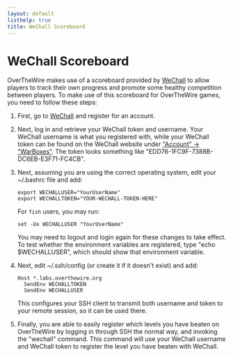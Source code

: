 ```yaml
---
layout: default
listhelp: true
title: WeChall Scoreboard
---
```


WeChall Scoreboard
==================

OverTheWire makes use of a scoreboard provided by [WeChall][] to allow
players to track their own progress and promote some healthy competition
between players. To make use of this scoreboard for OverTheWire games,
you need to follow these steps:

1.  First, go to [WeChall][] and register for an account.
2.  Next, log in and retrieve your WeChall token and username. Your
    WeChall username is what you registered with, while your WeChall
    token can be found on the WeChall website under ["Account" ->
    "WarBoxes"][warboxlink]. The token looks something like
    "EDD76-1FC9F-7388B-DC6EB-E3F71-FC4CB".
3.  Next, assuming you are using the correct operating system, edit your
    ~/.bashrc file and add:

        export WECHALLUSER="YourUserName"
        export WECHALLTOKEN="YOUR-WECHALL-TOKEN-HERE"

    For `fish` users, you may run:

        set -Ux WECHALLUSER "YourUserName"

    You may need to logout and login again for these changes to take
    effect. To test whether the environment variables are registered,
    type "echo $WECHALLUSER", which should show that environment
    variable.

4.  Next, edit ~/.ssh/config (or create it if it doesn't exist) and
    add:

        Host *.labs.overthewire.org
          SendEnv WECHALLTOKEN
          SendEnv WECHALLUSER

    This configures your SSH client to transmit both username and token
    to your remote session, so it can be used there.

5.  Finally, you are able to easily register which levels you have
    beaten on OverTheWire by logging in through SSH the normal way, and
    invoking the "wechall" command. This command will use your WeChall
    username and WeChall token to register the level you have beaten
    with WeChall.

[WeChall]: https://www.wechall.net
[warboxlink]: https://www.wechall.net/warboxes
